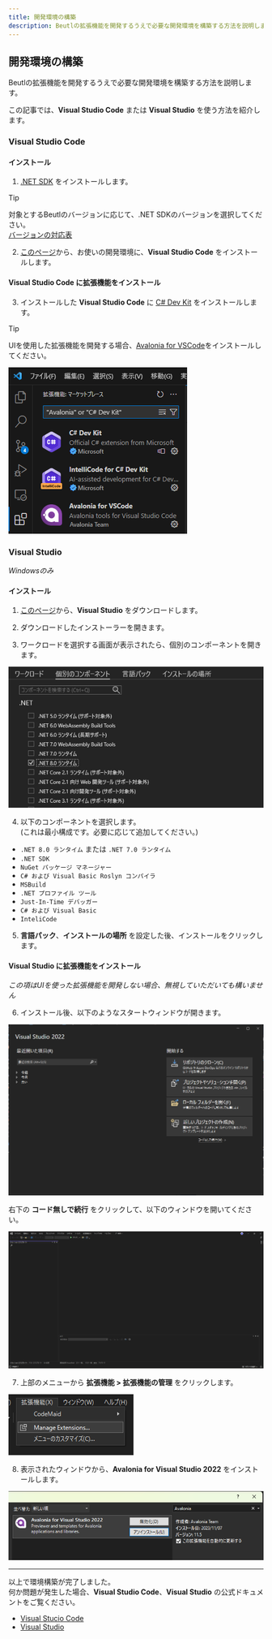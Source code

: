 ```yaml
---
title: 開発環境の構築
description: Beutlの拡張機能を開発するうえで必要な開発環境を構築する方法を説明します。
---
```


## 開発環境の構築

Beutlの拡張機能を開発するうえで必要な開発環境を構築する方法を説明します。

この記事では、__Visual Studio Code__ または __Visual Studio__ を使う方法を紹介します。

### Visual Studio Code

#### インストール
1. [.NET SDK](https://dotnet.microsoft.com/ja-jp/download) をインストールします。  
> [!TIP]
> 対象とするBeutlのバージョンに応じて、.NET SDKのバージョンを選択してください。  
> [バージョンの対応表](version-mapping.md)

2. [このページ](https://code.visualstudio.com/Download)から、お使いの開発環境に、__Visual Studio Code__ をインストールします。

#### Visual Studio Code に拡張機能をインストール
3. インストールした __Visual Studio Code__ に [C# Dev Kit](https://marketplace.visualstudio.com/items?itemName=ms-dotnettools.csdevkit) をインストールします。
> [!TIP]
> UIを使用した拡張機能を開発する場合、[Avalonia for VSCode](https://marketplace.visualstudio.com/items?itemName=AvaloniaTeam.vscode-avalonia)をインストールしてください。

![拡張機能をインストール](_images/1.environment/visual-studio-code/install-extensions.png)

### Visual Studio
_Windowsのみ_

#### インストール
1. [このページ](https://visualstudio.microsoft.com/ja/vs/)から、__Visual Studio__ をダウンロードします。

2. ダウンロードしたインストーラーを開きます。

3. ワークロードを選択する画面が表示されたら、個別のコンポーネントを開きます。

![個別のコンポーネント](_images/1.environment/visual-studio/indivisual-components.png)

4. 以下のコンポーネントを選択します。  
   (これは最小構成です。必要に応じて追加してください。)
  - `.NET 8.0 ランタイム` または `.NET 7.0 ランタイム`
  - `.NET SDK`
  - `NuGet パッケージ マネージャー`
  - `C# および Visual Basic Roslyn コンパイラ`
  - `MSBuild`
  - `.NET プロファイル ツール`
  - `Just-In-Time デバッガー`
  - `C# および Visual Basic`
  - `InteliCode`

5. __言語パック__、__インストールの場所__ を設定した後、インストールをクリックします。

#### Visual Studio に拡張機能をインストール

_この項はUIを使った拡張機能を開発しない場合、無視していただいても構いません_

6. インストール後、以下のようなスタートウィンドウが開きます。

![Visual Studio スタートウィンドウ](_images/1.environment/visual-studio/start-window.png)

右下の __コード無しで続行__ をクリックして、以下のウィンドウを開いてください。

![空のVisual Studio ウィンドウ](_images/1.environment/visual-studio/blank-window.png)

7. 上部のメニューから __拡張機能 &gt; 拡張機能の管理__ をクリックします。

![Visual Studio 拡張機能の管理メニュー](_images/1.environment/visual-studio/manage-extensions.png)

8. 表示されたウィンドウから、__Avalonia for Visual Studio 2022__ をインストールします。

![Visual StudioにAvalonia拡張機能をインストールする](_images/1.environment/visual-studio/install-extension.png)

----

以上で環境構築が完了しました。  
何か問題が発生した場合、__Visual Studio Code__、__Visual Studio__ の公式ドキュメントをご覧ください。
- [Visual Stucio Code](https://code.visualstudio.com/docs/setup/setup-overview)
- [Visual Studio](https://learn.microsoft.com/ja-jp/visualstudio/install/install-visual-studio?view=vs-2022)